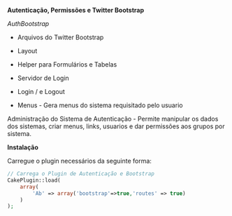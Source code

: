 **Autenticação, Permissões e Twitter Bootstrap**

*AuthBootstrap*

- Arquivos do Twitter Bootstrap
- Layout
- Helper para Formulários e Tabelas

- Servidor de Login
- Login / e Logout
- Menus - Gera menus do sistema requisitado pelo usuario

Administração do Sistema de Autenticação - Permite manipular os dados dos sistemas, criar menus, links, usuarios e dar
permissões aos grupos por sistema.

**Instalação**

Carregue o plugin necessários da seguinte forma:

```php
// Carrega o Plugin de Autenticação e Bootstrap
CakePlugin::load(
	array(
		'Ab' => array('bootstrap'=>true,'routes' => true)
	)
);
```
